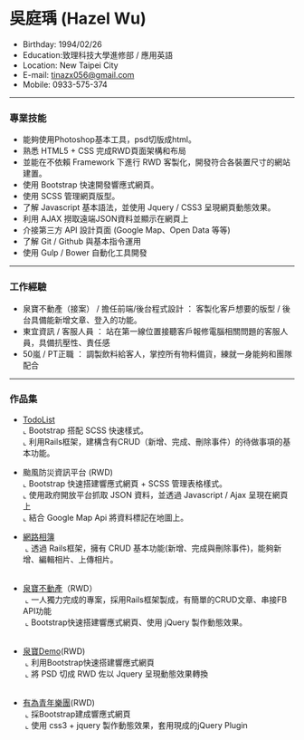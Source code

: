   
# 吳庭瑀 (Hazel Wu)
- Birthday: 1994/02/26  
- Education:致理科技大學進修部 / 應用英語  
- Location: New Taipei City  
- E-mail: tinazx056@gmail.com  
- Mobile: 0933-575-374  
<hr>

### 專業技能  
  
- 能夠使用Photoshop基本工具，psd切版成html。  
- 熟悉 HTML5 + CSS 完成RWD頁面架構和布局
- 並能在不依賴 Framework 下進行 RWD 客製化，開發符合各裝置尺寸的網站建置。  
- 使用 Bootstrap 快速開發響應式網頁。  
- 使用 SCSS 管理網頁版型。  
- 了解 Javascript 基本語法，並使用 Jquery / CSS3 呈現網頁動態效果。  
- 利用 AJAX 撈取遠端JSON資料並顯示在網頁上  
- 介接第三方 API 設計頁面 (Google Map、Open Data 等等)  
- 了解 Git / Github 與基本指令運用  
- 使用 Gulp / Bower 自動化工具開發
<hr> 
  
### 工作經驗  
  
- 泉寶不動產（接案） / 擔任前端/後台程式設計 ： 客製化客戶想要的版型 / 後台具備能新增文章、登入的功能。  
- 東宜資訊 / 客服人員 ： 站在第一線位置接聽客戶報修電腦相關問題的客服人員，具備抗壓性、責任感  
- 50嵐 / PT正職 ： 調製飲料給客人，掌控所有物料備貨，練就一身能夠和團隊配合  
<hr>

### 作品集  
  
- [TodoList](https://todo-list-hazel.herokuapp.com/)  
  ⌞ Bootstrap 搭配 SCSS 快速樣式。   
  ⌞ 利用Rails框架，建構含有CRUD（新增、完成、刪除事件）的待做事項的基本功能。  
    
- 颱風防災資訊平台 (RWD)  
  ⌞ Bootstrap 快速搭建響應式網頁 + SCSS 管理表格樣式。   
  ⌞ 使用政府開放平台抓取 JSON 資料，並透過 Javascript / Ajax 呈現在網頁上  
  ⌞ 結合 Google Map Api 將資料標記在地圖上。  
    
- [網路相簿](https://photo-album-hazel.herokuapp.com/photos)  
  ⌞ 透過 Rails框架，擁有 CRUD 基本功能(新增、完成與刪除事件)，能夠新增、編輯相片、上傳相片。  
    
- [泉寶不動產](https://www.quan-bao.com.tw/)（RWD）  
  ⌞ 一人獨力完成的專案，採用Rails框架製成，有簡單的CRUD文章、串接FB API功能  
  ⌞ Bootstrap快速搭建響應式網頁、使用 jQuery 製作動態效果。  
    
- [泉寶Demo](https://hazelwu2.github.io/sample)(RWD)  
  ⌞ 利用Bootstrap快速搭建響應式網頁  
  ⌞ 將 PSD 切成 RWD 佐以 Jquery 呈現動態效果轉換  
    
- [有為青年樂團](https://hazelwu2.github.io/band/index.html)(RWD)  
  ⌞ 採Bootstrap建成響應式網頁  
  ⌞ 使用 css3 + jquery 製作動態效果，套用現成的jQuery Plugin  
    
  

